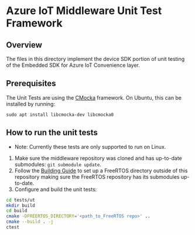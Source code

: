 # Azure IoT Middleware Unit Test Framework

## Overview

The files in this directory implement the device SDK portion of unit testing of the Embedded SDK for Azure IoT Convenience layer.

## Prerequisites

The Unit Tests are using the [CMocka](https://cmocka.org/) framework.
On Ubuntu, this can be installed by running:

`sudo apt install libcmocka-dev libcmocka0`


## How to run the unit tests
* Note: Currently these tests are only supported to run on Linux.

1. Make sure the middleware repository was cloned and has up-to-date submodules: `git submodule update`.
1. Follow the [Building Guide](../../README.md#building) to set up a FreeRTOS directory outside of this repository making sure the FreeRTOS repository has its submodules up-to-date.
1. Configure and build the unit tests:

```bash
cd tests/ut
mkdir build
cd build
cmake -DFREERTOS_DIRECTORY='<path_to_FreeRTOS repo>' ..
cmake --build . -j
ctest
```
